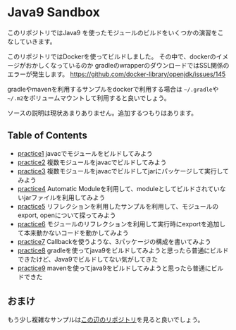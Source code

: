 # Java9 Sandbox

このリポジトリではJava9 を使ったモジュールのビルドをいくつかの演習をこなしていきます。

このリポジトリではDockerを使ってビルドしました。
その中で、dockerのイメージがおかしくなっているのか
gradleのwrapperのダウンロードではSSL関係のエラーが発生します。
https://github.com/docker-library/openjdk/issues/145

gradleやmavenを利用するサンプルをdockerで利用する場合は
`~/.gradle`や`~/.m2`をボリュームマウントして利用すると良いでしょう。

ソースの説明は現状あまりありません。追加するつもりはあります。

## Table of Contents 

* [practice1](practice1/README.md) javacでモジュールをビルドしてみよう
* [practice2](practice2/README.md) 複数モジュールをjavacでビルドしてみよう
* [practice3](practice3/README.md) 複数モジュールをjavacでビルドしてjarにパッケージして実行してみよう
* [practice4](practice4/README.md) Automatic Moduleを利用して、moduleとしてビルドされていないjarファイルを利用してみよう
* [practice5](practice5/README.md) リフレクションを利用したサンプルを利用して、モジュールのexport, openについて探ってみよう
* [practice6](practice6/README.md) モジュールのリフレクションを利用して実行時にexportを追加して本来動かないコードを動かしてみよう
* [practice7](practice7/README.md) Callbackを使うような、3パッケージの構成を書いてみよう
* [practice8](practice8) gradleを使ってjava9をビルドしてみようと思ったら普通にビルドできたけど、Java9でビルドしてない気がしてきた
* [practice9](practice9) mavenを使ってjava9をビルドしてみようと思ったら普通にビルドできた

## おまけ

もう少し複雑なサンプルは[この辺のリポジトリ](https://github.com/accso/java9-jigsaw-examples/)を見ると良いでしょう。